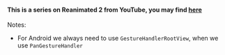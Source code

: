#### This is a series on Reanimated 2 from YouTube, you may find [here](https://www.youtube.com/playlist?list=PLjHsmVtnAr9TWoMAh-3QMiP7bPUqPFuFZ)

Notes:

- For Android we always need to use `GestureHandlerRootView`, when we use `PanGestureHandler`
